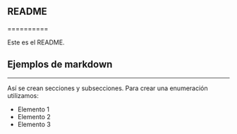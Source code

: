 ## README
==========

Este es el README.


## Ejemplos de markdown
--------------------

Así se crean secciones y subsecciones. Para crear una enumeración utilizamos:
+ Elemento 1
+ Elemento 2
+ Elemento 3